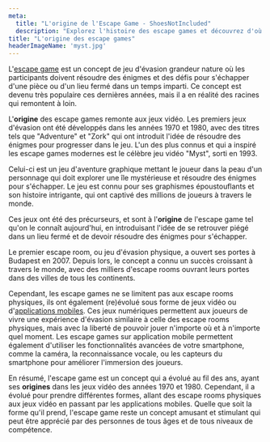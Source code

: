 ```yaml
---
meta:
  title: "L'origine de l'Escape Game - ShoesNotIncluded"
  description: "Explorez l'histoire des escape games et découvrez d'où vient leur popularité. Comprenez leur origine et les différents types d'escape games disponibles."
title: "L'origine des escape games"
headerImageName: 'myst.jpg'
---
```


L'[escape game](/blog/escape-game) est un concept de jeu d'évasion grandeur nature où les participants doivent résoudre des énigmes et des défis pour s'échapper d'une pièce ou d'un lieu fermé dans un temps imparti. Ce concept est devenu très populaire ces dernières années, mais il a en réalité des racines qui remontent à loin.

L'**origine** des escape games remonte aux jeux vidéo. Les premiers jeux d'évasion ont été développés dans les années 1970 et 1980, avec des titres tels que "Adventure" et "Zork" qui ont introduit l'idée de résoudre des énigmes pour progresser dans le jeu. L'un des plus connus et qui a inspiré les escape games modernes est le célèbre jeu vidéo "Myst", sorti en 1993.

Celui-ci est un jeu d'aventure graphique mettant le joueur dans la peau d'un personnage qui doit explorer une île mystérieuse et résoudre des énigmes pour s'échapper. Le jeu est connu pour ses graphismes époustouflants et son histoire intrigante, qui ont captivé des millions de joueurs à travers le monde.

Ces jeux ont été des précurseurs, et sont à l'**origine** de l'escape game tel qu'on le connaît aujourd'hui, en introduisant l'idée de se retrouver piégé dans un lieu fermé et de devoir résoudre des énigmes pour s'échapper.

Le premier escape room, ou jeu d'évasion physique, a ouvert ses portes à Budapest en 2007. Depuis lors, le concept a connu un succès croissant à travers le monde, avec des milliers d'escape rooms ouvrant leurs portes dans des villes de tous les continents.

Cependant, les escape games ne se limitent pas aux escape rooms physiques, ils ont également (re)évolué sous forme de jeux vidéo ou d'[applications mobiles](/blog/escape-game-mobile). Ces jeux numériques permettent aux joueurs de vivre une expérience d'évasion similaire à celle des escape rooms physiques, mais avec la liberté de pouvoir jouer n'importe où et à n'importe quel moment. Les escape games sur application mobile permettent également d'utiliser les fonctionnalités avancées de votre smartphone, comme la caméra, la reconnaissance vocale, ou les capteurs du smartphone pour améliorer l'immersion des joueurs.

En résumé, l'escape game est un concept qui a évolué au fil des ans, ayant ses **origines** dans les jeux vidéo des années 1970 et 1980. Cependant, il a évolué pour prendre différentes formes, allant des escape rooms physiques aux jeux vidéo en passant par les applications mobiles. Quelle que soit la forme qu'il prend, l'escape game reste un concept amusant et stimulant qui peut être apprécié par des personnes de tous âges et de tous niveaux de compétence.
